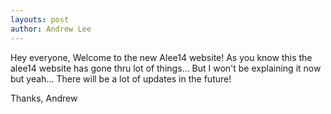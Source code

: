 ```yaml
---
layouts: post
author: Andrew Lee
---
```

<p>
Hey everyone,
Welcome to the new Alee14 website!
As you know this the alee14 website has gone thru lot of things...
But I won't be explaining it now but yeah...
There will be a lot of updates in the future!

Thanks,
Andrew
</p>